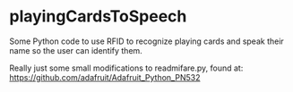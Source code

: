 # playingCardsToSpeech
Some Python code to use RFID to recognize playing cards and speak their name so the user can identify them.

Really just some small modifications to readmifare.py, found at:
https://github.com/adafruit/Adafruit_Python_PN532

